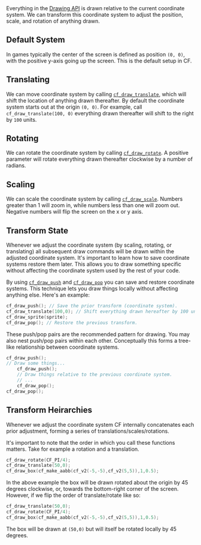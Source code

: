 [](../header.md ':include')

<br>

Everything in the [Drawing API](https://randygaul.github.io/cute_framework/#/topics/drawing) is drawn relative to the current coordinate system. We can transform this coordinate system to adjust the position, scale, and rotation of anything drawn.

## Default System

In games typically the center of the screen is defined as position `(0, 0)`, with the positive y-axis going up the screen. This is the default setup in CF.

## Translating

We can move coordinate system by calling [`cf_draw_translate`](https://randygaul.github.io/cute_framework/#/draw/cf_draw_translate), which will shift the location of anything drawn thereafter. By default the coordinate system starts out at the origin `(0, 0)`. For example, call `cf_draw_translate(100, 0)` everything drawn thereafter will shift to the right by `100` units.

## Rotating

We can rotate the coordinate system by calling [`cf_draw_rotate`](https://randygaul.github.io/cute_framework/#/draw/cf_draw_rotate). A positive parameter will rotate everything drawn thereafter clockwise by a number of radians.

## Scaling

We can scale the coordinate system by calling [`cf_draw_scale`](https://randygaul.github.io/cute_framework/#/draw/cf_draw_scale). Numbers greater than 1 will zoom in, while numbers less than one will zoom out. Negative numbers will flip the screen on the x or y axis.

## Transform State

Whenever we adjust the coordinate system (by scaling, rotating, or translating) all subsequent draw commands will be drawn within the adjusted coordinate system. It's important to learn how to save coordinate systems restore them later. This allows you to draw something specific without affecting the coordinate system used by the rest of your code.

By using [`cf_draw_push`](https://randygaul.github.io/cute_framework/#/draw/cf_draw_push) and [`cf_draw_pop`](https://randygaul.github.io/cute_framework/#/draw/cf_draw_pop) you can save and restore coordinate systems. This technique lets you draw things locally without affecting anything else. Here's an example:

```cpp
cf_draw_push(); // Save the prior transform (coordinate system).
cf_draw_translate(100,0); // Shift everything drawn hereafter by 100 units.
cf_draw_sprite(sprite);
cf_draw_pop(); // Restore the previous transform.
```

These push/pop pairs are the recommended pattern for drawing. You may also nest push/pop pairs within each other. Conceptually this forms a tree-like relationship between coordinate systems.

```cpp
cf_draw_push();
// Draw some things...
	cf_draw_push();
	// Draw things relative to the previous coordinate system.
	// ...
	cf_draw_pop();
cf_draw_pop();
```

## Transform Heirarchies

Whenever we adjust the coordinate system CF internally concatenates each prior adjustment, forming a series of translations/scales/rotations.

It's important to note that the order in which you call these functions matters. Take for example a rotation and a translation.

```cpp
cf_draw_rotate(CF_PI/4);
cf_draw_translate(50,0);
cf_draw_box(cf_make_aabb(cf_v2(-5,-5),cf_v2(5,5)),1,0.5);
```

In the above example the box will be drawn rotated about the origin by 45 degrees clockwise, or, towards the bottom-right corner of the screen. However, if we flip the order of translate/rotate like so:

```cpp
cf_draw_translate(50,0);
cf_draw_rotate(CF_PI/4);
cf_draw_box(cf_make_aabb(cf_v2(-5,-5),cf_v2(5,5)),1,0.5);
```

The box will be drawn at `(50,0)` but will itself be rotated locally by 45 degrees.
